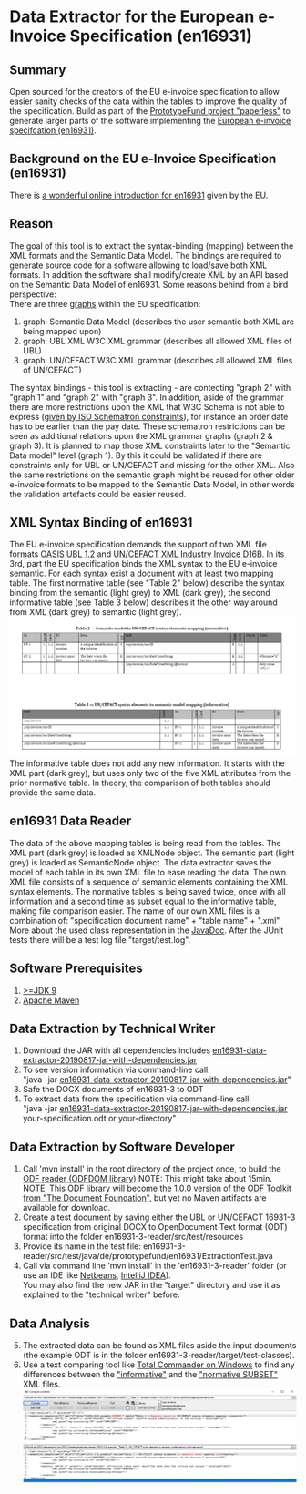 # Data Extractor for the European e-Invoice Specification (en16931)
## Summary
Open sourced for the creators of the EU e-invoice specification to allow easier sanity checks of the data within the tables to improve the quality of the specification.
Build as part of the [PrototypeFund project "paperless"](https://prototypefund.de/project/papierloser-alltag/) to generate larger parts of the software implementing the [European e-invoice specifcation (en16931)](https://invoice.fans/en/en16931-en/).

## Background on the EU e-Invoice Specification (en16931)
There is [a wonderful online introduction for en16931](https://ec.europa.eu/cefdigital/wiki/display/CEFDIGITAL/Compliance+with+eInvoicing+standard) given by the EU.

## Reason
The goal of this tool is to extract the syntax-binding (mapping) between the XML formats and the Semantic Data Model. The bindings are required to generate source code for a software allowing to load/save both XML formats. In addition the software shall modify/create XML by an API based on the Semantic Data Model of en16931.
Some reasons behind from a bird perspective:
<br/>There are three [graphs](https://en.wikipedia.org/wiki/Seven_Bridges_of_K%C3%B6nigsberg) within the EU specification:
1. graph: Semantic Data Model (describes the user semantic both XML are being mapped upon)
2. graph: UBL XML W3C XML grammar (describes all allowed XML files of UBL)
3. graph: UN/CEFACT W3C XML grammar (describes all allowed XML files of UN/CEFACT)

The syntax bindings - this tool is extracting - are contecting "graph 2" with "graph 1" and "graph 2" with "graph 3".
In addition, aside of the grammar there are more restrictions upon the XML that W3C Schema is not able to express ([given by ISO Schematron constraints](https://github.com/CenPC434/validation)), for instance an order date has to be earlier than the pay date.
These schematron restrictions can be seen as additional relations upon the XML grammar graphs (graph 2 & graph 3).
It is planned to map those XML constraints later to the "Semantic Data model" level (graph 1). By this it could be validated if there are constraints only for UBL or UN/CEFACT and missing for the other XML.
Also the same restrictions on the semantic graph might be reused for other older e-invoice formats to be mapped to the Semantic Data Model, in other words the validation artefacts could be easier reused.

## XML Syntax Binding of en16931
The EU e-invoice specification demands the support of two XML file formats [OASIS UBL 1.2](http://docs.oasis-open.org/ubl/UBL-2.1.html) and [UN/CEFACT XML Industry Invoice D16B](https://www.unece.org/cefact/xml_schemas/index).
In its 3rd, part the EU specification binds the XML syntax to the EU e-invoice semantic. For each syntax exist a document with at least two mapping table.
The first normative table (see "Table 2" below) describe the syntax binding from the semantic (light grey) to XML (dark grey), the second informative table (see Table 3 below) describes it the other way around from XML (dark grey) to semantic (light grey).
![Two example tables for UN/CEFACT](docs/resources/3-3-both-tables.png)
The informative table does not add any new information. It starts with the XML part (dark grey), but uses only two of the five XML attributes from the prior normative table.
In theory, the comparison of both tables should provide the same data.

## en16931 Data Reader
The data of the above mapping tables is being read from the tables.
The XML part (dark grey) is loaded as XMLNode object.
The semantic part (light grey) is loaded as SemanticNode object.
The data extractor saves the model of each table in its own XML file to ease reading the data.
The own XML file consists of a sequence of semantic elements containing the XML syntax elements.
The normative tables is being saved twice, once with all information and a second time as subset equal to the informative table, making file comparison easier.
The name of our own XML files is a combination of: "specification document name" + "table name" + ".xml"
More about the used class representation in the [JavaDoc](https://svanteschubert.github.io/en16931-data-extractor/en16931-3-reader/docs/).
After the JUnit tests there will be a test log file "target/test.log".

## Software Prerequisites
1. [>=JDK 9](https://www.oracle.com/technetwork/java/javase/downloads/index.html)
2. [Apache Maven](https://maven.apache.org/download.cgi?Preferred=ftp://mirror.reverse.net/pub/apache/)

## Data Extraction by Technical Writer
1. Download the JAR with all dependencies includes [en16931-data-extractor-20190817-jar-with-dependencies.jar](docs/en16931-data-extractor-20190817-jar-with-dependencies.jar)
2. To see version information via command-line call:<br/>"java -jar [en16931-data-extractor-20190817-jar-with-dependencies.jar](docs/en16931-data-extractor-20190817-jar-with-dependencies.jar)"
3. Safe the DOCX documents of en16931-3 to ODT
4. To extract data from the specification via command-line call:<br/>"java -jar [en16931-data-extractor-20190817-jar-with-dependencies.jar](docs/en16931-data-extractor-20190817-jar-with-dependencies.jar) your-specification.odt or your-directory"

## Data Extraction by Software Developer
1. Call 'mvn install' in the root directory of the project once, to build the [ODF reader (ODFDOM library)](https://github.com/svanteschubert/odftoolkit/tree/odf-changes/odfdom) NOTE: This might take about 15min.</br>
   NOTE: This ODF library will become the 1.0.0 version of the [ODF Toolkit from "The Document Foundation"](https://github.com/tdf/odftoolkit), but yet no Maven artifacts are available for download.
2. Create a test document by saving either the UBL or UN/CEFACT 16931-3 specification from original DOCX to OpenDocument Text format (ODT) format into the folder en16931-3-reader/src/test/resources
3. Provide its name in the test file: en16931-3-reader/src/test/java/de/prototypefund/en16931/ExtractionTest.java
4. Call via command line 'mvn install' in the 'en16931-3-reader' folder (or use an IDE like [Netbeans](https://netbeans.apache.org/download/nb90/), [IntelliJ IDEA](https://www.jetbrains.com/idea/download/)).</br>
   You may also find the new JAR in the "target" directory and use it as explained to the "technical writer" before.

## Data Analysis
5. The extracted data can be found as XML files aside the input documents (the example ODT is in the folder en16931-3-reader/target/test-classes).
6. Use a text comparing tool like [Total Commander on Windows](https://www.ghisler.com/download.htm) to find any differences between the ["informative"](docs/resources/16931-3-3_example_informative.xml) and the ["normative SUBSET"](docs/resources/16931-3-3_example_SUBSETnormative.xml) XML files.
![In our example only the title is different between the two tables](docs/resources/TotalCommanderComparison.png)
